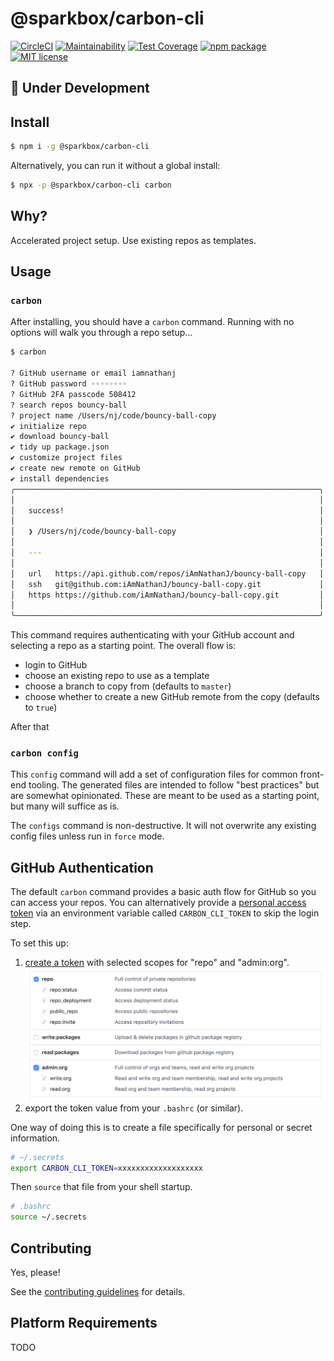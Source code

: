 # @sparkbox/carbon-cli

[![CircleCI](https://circleci.com/gh/sparkbox/carbon-cli/tree/master.svg?style=svg&circle-token=c14fa75e6d98e89c6314b2f3d609a0151cec0d8f)](https://circleci.com/gh/sparkbox/carbon-cli/tree/master)
[![Maintainability](https://api.codeclimate.com/v1/badges/abad33e5f2d9b765ad90/maintainability)](https://codeclimate.com/github/sparkbox/carbon-cli/maintainability)
[![Test Coverage](https://api.codeclimate.com/v1/badges/abad33e5f2d9b765ad90/test_coverage)](https://codeclimate.com/github/sparkbox/carbon-cli/test_coverage)
[![npm package](https://img.shields.io/npm/v/@sparkbox/carbon-cli/latest)](https://www.npmjs.com/package/@sparkbox/carbon-cli)
[![MIT license](https://img.shields.io/badge/license-MIT-brightgreen.svg)](https://opensource.org/licenses/MIT)
<!-- [![Conventional Commits](https://img.shields.io/badge/Conventional%20Commits-1.0.0-yellow.svg)](https://conventionalcommits.org) -->

## 🚧 Under Development

## Install
```sh
$ npm i -g @sparkbox/carbon-cli
```

Alternatively, you can run it without a global install:

```sh
$ npx -p @sparkbox/carbon-cli carbon
```

## Why?
Accelerated project setup. Use existing repos as templates.

## Usage
### `carbon`
After installing, you should have a `carbon` command. Running with no options will walk you through a repo setup...

```sh
$ carbon

? GitHub username or email iamnathanj
? GitHub password ◦◦◦◦◦◦◦◦
? GitHub 2FA passcode 508412
? search repos bouncy-ball
? project name /Users/nj/code/bouncy-ball-copy
✔ initialize repo
✔ download bouncy-ball
✔ tidy up package.json
✔ customize project files
✔ create new remote on GitHub
✔ install dependencies
╭────────────────────────────────────────────────────────────────────╮
│                                                                    │
│   success!                                                         │
│                                                                    │
│   ❯ /Users/nj/code/bouncy-ball-copy                                │
│                                                                    │
│   ---                                                              │
│                                                                    │
│   url   https://api.github.com/repos/iAmNathanJ/bouncy-ball-copy   │
│   ssh   git@github.com:iAmNathanJ/bouncy-ball-copy.git             │
│   https https://github.com/iAmNathanJ/bouncy-ball-copy.git         │
│                                                                    │
╰────────────────────────────────────────────────────────────────────╯
```

This command requires authenticating with your GitHub account and selecting a repo as a starting point. The overall flow is:
- login to GitHub
- choose an existing repo to use as a template
- choose a branch to copy from (defaults to `master`)
- choose whether to create a new GitHub remote from the copy (defaults to `true`)

After that

### `carbon config`

This `config` command will add a set of configuration files for common front-end tooling. The generated files are intended to follow "best practices" but are somewhat opinionated. These are meant to be used as a starting point, but many will suffice as is.

The `configs` command is non-destructive. It will not overwrite any existing config files unless run in `force` mode.

## GitHub Authentication
The default `carbon` command provides a basic auth flow for GitHub so you can access your repos. You can alternatively provide a [personal access token](https://help.github.com/en/articles/creating-a-personal-access-token-for-the-command-line) via an environment variable called `CARBON_CLI_TOKEN` to skip the login step.

To set this up:
1. [create a token](https://help.github.com/en/articles/creating-a-personal-access-token-for-the-command-line#creating-a-token) with selected scopes for "repo" and "admin:org".
![scopes](./images/token-scope.png)
1. export the token value from your `.bashrc` (or similar).

One way of doing this is to create a file specifically for personal or secret information.
```sh
# ~/.secrets
export CARBON_CLI_TOKEN=xxxxxxxxxxxxxxxxxxx
```

Then `source` that file from your shell startup.
```sh
# .bashrc
source ~/.secrets
```

## Contributing
Yes, please!

See the [contributing guidelines](./CONTRIBUTING.md) for details.

## Platform Requirements

TODO
